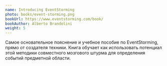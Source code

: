 ```yaml
---
name: Introducing EventStorming
photo: books/event-storming.png
bookUrl: https://www.eventstorming.com/book/
bookAuthor: Alberto Brandolini
weight: 5
---
```


Самое основательное пояснение и&nbsp;учебное пособие по&nbsp;EventStorming, прямо от&nbsp;создателя
техники. Книга обучает как использовать потенциал этой методики совместного мозгового штурма для
определения событий предметной области.

